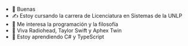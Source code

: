- 👋 Buenas
- ✍ Estoy cursando la carrera de Licenciatura en Sistemas de la UNLP
- 👀 Me interesa la programación y la filosofía
- 🎵 Viva Radiohead, Taylor Swift y Aphex Twin
- 🌱 Estoy aprendiendo C# y TypeScript
